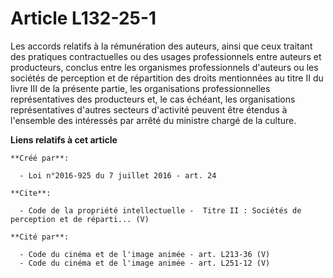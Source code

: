 # Article L132-25-1

Les accords relatifs à la rémunération des auteurs, ainsi que ceux traitant des pratiques contractuelles ou des usages
professionnels entre auteurs et producteurs, conclus entre les organismes professionnels d'auteurs ou les sociétés de
perception et de répartition des droits mentionnées au titre II du livre III de la présente partie, les organisations
professionnelles représentatives des producteurs et, le cas échéant, les organisations représentatives d'autres secteurs
d'activité peuvent être étendus à l'ensemble des intéressés par arrêté du ministre chargé de la culture.

**Liens relatifs à cet article**

	**Créé par**:

	  - Loi n°2016-925 du 7 juillet 2016 - art. 24

	**Cite**:

	  - Code de la propriété intellectuelle -  Titre II : Sociétés de perception et de réparti... (V)

	**Cité par**:

	  - Code du cinéma et de l'image animée - art. L213-36 (V)
	  - Code du cinéma et de l'image animée - art. L251-12 (V)
